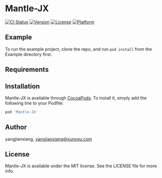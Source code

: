 # Mantle-JX

[![CI Status](https://img.shields.io/travis/yangjianxiang/Mantle-JX.svg?style=flat)](https://travis-ci.org/yangjianxiang/Mantle-JX)
[![Version](https://img.shields.io/cocoapods/v/Mantle-JX.svg?style=flat)](https://cocoapods.org/pods/Mantle-JX)
[![License](https://img.shields.io/cocoapods/l/Mantle-JX.svg?style=flat)](https://cocoapods.org/pods/Mantle-JX)
[![Platform](https://img.shields.io/cocoapods/p/Mantle-JX.svg?style=flat)](https://cocoapods.org/pods/Mantle-JX)

## Example

To run the example project, clone the repo, and run `pod install` from the Example directory first.

## Requirements

## Installation

Mantle-JX is available through [CocoaPods](https://cocoapods.org). To install
it, simply add the following line to your Podfile:

```ruby
pod 'Mantle-JX'
```

## Author

yangjianxiang, yangjianxiang@xunyou.com

## License

Mantle-JX is available under the MIT license. See the LICENSE file for more info.
